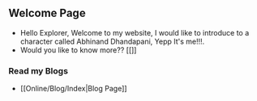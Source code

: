 ## Welcome Page
- Hello Explorer, Welcome to my website, I would like to introduce to a character called Abhinand Dhandapani, Yepp It's me!!!.
- Would you like to know more?? [[]]

### Read my Blogs
- [[Online/Blog/Index|Blog Page]]